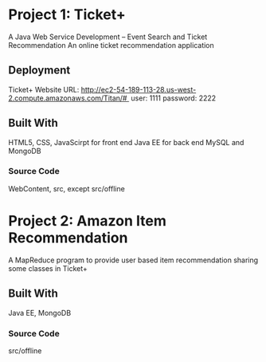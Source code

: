 # Project 1: Ticket+

A Java Web Service Development – Event Search and Ticket Recommendation An online ticket recommendation application

## Deployment

Ticket+ Website URL: http://ec2-54-189-113-28.us-west-2.compute.amazonaws.com/Titan/#    user: 1111 password: 2222

## Built With

HTML5, CSS, JavaScirpt for front end
Java EE for back end
MySQL and MongoDB

### Source Code

WebContent, src, except src/offline

# Project 2: Amazon Item Recommendation

A MapReduce program to provide user based item recommendation sharing some classes in Ticket+

## Built With

Java EE, MongoDB

### Source Code

src/offline
